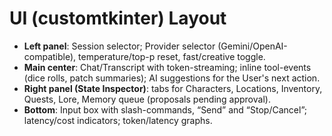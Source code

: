 # UI (customtkinter) Layout

- **Left panel**: Session selector; Provider selector (Gemini/OpenAI-compatible), temperature/top-p reset, fast/creative toggle.
- **Main center**: Chat/Transcript with token-streaming; inline tool-events (dice rolls, patch summaries); AI suggestions for the User's next action.
- **Right panel (State Inspector)**: tabs for Characters, Locations, Inventory, Quests, Lore, Memory queue (proposals pending approval).
- **Bottom**: Input box with slash-commands, “Send” and “Stop/Cancel”; latency/cost indicators; token/latency graphs.